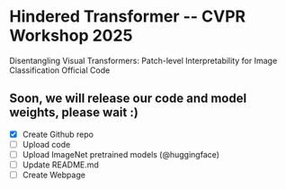 # Hindered Transformer -- CVPR Workshop 2025
Disentangling Visual Transformers: Patch-level Interpretability for Image Classification Official Code

## Soon, we will release our code and model weights, please wait :)

- [x] Create Github repo
- [ ] Upload code
- [ ] Upload ImageNet pretrained models (@huggingface)
- [ ] Update README.md
- [ ] Create Webpage
